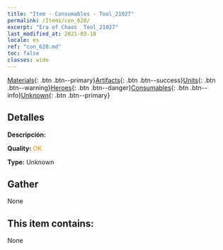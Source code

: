 ```yaml
---
title: "Item - Consumables - Tool_21027"
permalink: /Items/con_628/
excerpt: "Era of Chaos  Tool_21027"
last_modified_at: 2021-03-18
locale: es
ref: "con_628.md"
toc: false
classes: wide
---
```

 [Materials](/es/Items/){: .btn .btn--primary}[Artifacts](/es/Items/Artifacts/){: .btn .btn--success}[Units](/es/Items/Units/){: .btn .btn--warning}[Heroes](/es/Items/Heroes/){: .btn .btn--danger}[Consumables](/es/Items/Consumables/){: .btn .btn--info}[Unknown](/es/Items/Unknown/){: .btn .btn--primary}

## Detalles
 **Descripción:** 

 **Quality:** <span style="color: #FF8C00">OK</span>

 **Type:** Unknown

## Gather

  None

## This item contains:

  None

